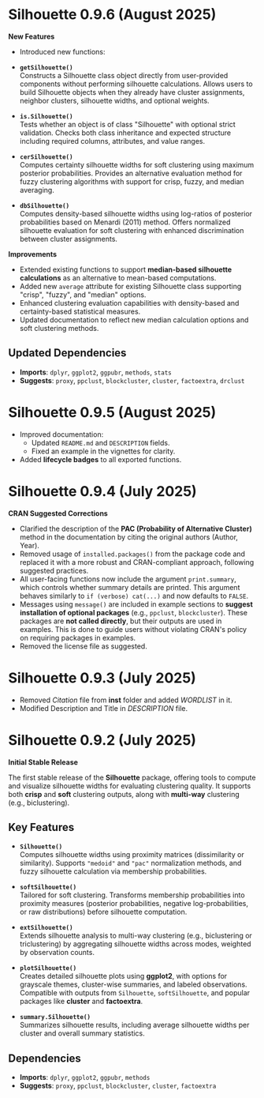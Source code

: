 # Silhouette 0.9.6 (August 2025)

**New Features**

- Introduced new functions: 

- **`getSilhouette()`**  
  Constructs a Silhouette class object directly from user-provided components without performing silhouette calculations. Allows users to build Silhouette objects when they already have cluster assignments, neighbor clusters, silhouette widths, and optional weights.

- **`is.Silhouette()`**  
  Tests whether an object is of class "Silhouette" with optional strict validation. Checks both class inheritance and expected structure including required columns, attributes, and value ranges.

- **`cerSilhouette()`**  
  Computes certainty silhouette widths for soft clustering using maximum posterior probabilities. Provides an alternative evaluation method for fuzzy clustering algorithms with support for crisp, fuzzy, and median averaging.

- **`dbSilhouette()`**  
  Computes density-based silhouette widths using log-ratios of posterior probabilities based on Menardi (2011) method. Offers normalized silhouette evaluation for soft clustering with enhanced discrimination between cluster assignments.

**Improvements**

- Extended existing functions to support **median-based silhouette calculations** as an alternative to mean-based computations.
- Added new `average` attribute for existing Silhouette class supporting "crisp", "fuzzy", and "median" options.
- Enhanced clustering evaluation capabilities with density-based and certainty-based statistical measures.
- Updated documentation to reflect new median calculation options and soft clustering methods.

## Updated Dependencies

- **Imports**: `dplyr`, `ggplot2`, `ggpubr`, `methods`, `stats`  
- **Suggests**: `proxy`, `ppclust`, `blockcluster`, `cluster`, `factoextra`, `drclust`

# Silhouette 0.9.5 (August 2025)

- Improved documentation:
  - Updated `README.md` and `DESCRIPTION` fields.
  - Fixed an example in the vignettes for clarity.
- Added **lifecycle badges** to all exported functions.

# Silhouette 0.9.4 (July 2025)

**CRAN Suggested Corrections**

- Clarified the description of the **PAC (Probability of Alternative Cluster)** method in the documentation by citing the original authors (Author, Year).
- Removed usage of `installed.packages()` from the package code and replaced it with a more robust and CRAN-compliant approach, following suggested practices.
- All user-facing functions now include the argument `print.summary`, which controls whether summary details are printed. This argument behaves similarly to `if (verbose) cat(...)` and now defaults to `FALSE`.
- Messages using `message()` are included in example sections to **suggest installation of optional packages** (e.g., `ppclust`, `blockcluster`). These packages are **not called directly**, but their outputs are used in examples. This is done to guide users without violating CRAN's policy on requiring packages in examples.
- Removed the license file as suggested.

# Silhouette 0.9.3 (July 2025)

- Removed *Citation* file from **inst** folder and added *WORDLIST* in it.
- Modified Description and Title in *DESCRIPTION* file.

# Silhouette 0.9.2 (July 2025)

**Initial Stable Release**

The first stable release of the **Silhouette** package, offering tools to compute and visualize silhouette widths for evaluating clustering quality. It supports both **crisp** and **soft** clustering outputs, along with **multi-way** clustering (e.g., biclustering).

## Key Features

- **`Silhouette()`**  
  Computes silhouette widths using proximity matrices (dissimilarity or similarity). Supports `"medoid"` and `"pac"` normalization methods, and fuzzy silhouette calculation via membership probabilities.

- **`softSilhouette()`**  
  Tailored for soft clustering. Transforms membership probabilities into proximity measures (posterior probabilities, negative log-probabilities, or raw distributions) before silhouette computation.

- **`extSilhouette()`**  
  Extends silhouette analysis to multi-way clustering (e.g., biclustering or triclustering) by aggregating silhouette widths across modes, weighted by observation counts.

- **`plotSilhouette()`**  
  Creates detailed silhouette plots using **ggplot2**, with options for grayscale themes, cluster-wise summaries, and labeled observations. Compatible with outputs from `Silhouette`, `softSilhouette`, and popular packages like **cluster** and **factoextra**.

- **`summary.Silhouette()`**  
  Summarizes silhouette results, including average silhouette widths per cluster and overall summary statistics.

## Dependencies

- **Imports**: `dplyr`, `ggplot2`, `ggpubr`, `methods`  
- **Suggests**: `proxy`, `ppclust`, `blockcluster`, `cluster`, `factoextra`
